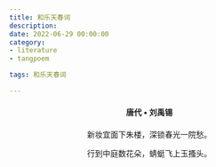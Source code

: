 ```yaml
---
title: 和乐天春词
description:
date: 2022-06-29 00:00:00
category:
- literature
- tangpoem

tags: 和乐天春词

---
```


<div id="poem-author">
唐代 • 刘禹锡
</div>
<div id="poem-body">
<p class="poem-paragraph">新妆宜面下朱楼，深锁春光一院愁。</p>
<p class="poem-paragraph">行到中庭数花朵，蜻蜓飞上玉搔头。</p>

</div>

<style>

#poem-author {
    width: 100%;
    text-align: center;
    margin: 20px 0;
    font-weight: bold;
}
#poem-body {
    width: 100%;
    text-align: center;
}
.poem-paragraph {
    font-family: "仿宋"
}

</style>